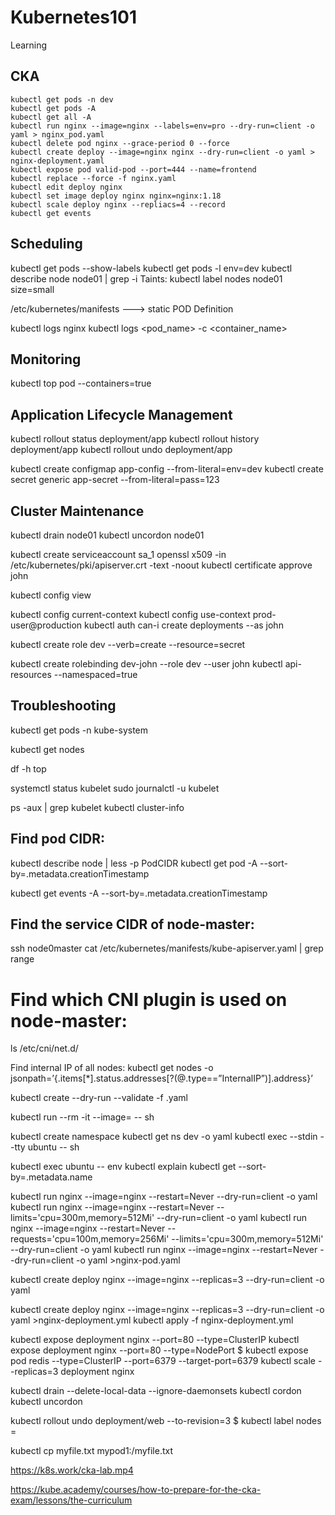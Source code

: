 # Kubernetes101
Learning

## CKA

```
kubectl get pods -n dev
kubectl get pods -A
kubectl get all -A
kubectl run nginx --image=nginx --labels=env=pro --dry-run=client -o yaml > nginx_pod.yaml
kubectl delete pod nginx --grace-period 0 --force
kubectl create deploy --image=nginx nginx --dry-run=client -o yaml > nginx-deployment.yaml
kubectl expose pod valid-pod --port=444 --name=frontend
kubectl replace --force -f nginx.yaml
kubectl edit deploy nginx
kubectl set image deploy nginx nginx=nginx:1.18
kubectl scale deploy nginx --repliacs=4 --record
kubectl get events

```

## Scheduling
kubectl get pods --show-labels
kubectl get pods -l env=dev
kubectl describe node node01 | grep -i Taints:
kubectl label nodes node01 size=small

/etc/kubernetes/manifests ---> static POD Definition

kubectl logs nginx
kubectl logs <pod_name> -c <container_name>

## Monitoring

kubectl top pod --containers=true

## Application Lifecycle Management

kubectl rollout status deployment/app
kubectl rollout history deployment/app
kubectl rollout undo deployment/app

kubectl create configmap app-config --from-literal=env=dev
kubectl create secret generic app-secret --from-literal=pass=123

## Cluster Maintenance

kubectl drain node01
kubectl uncordon node01


kubectl create serviceaccount sa_1
openssl x509 -in /etc/kubernetes/pki/apiserver.crt -text -noout
kubectl certificate approve john

kubectl config view

kubectl config current-context
kubectl config use-context prod-user@production
kubectl auth can-i create deployments --as john

kubectl create role dev --verb=create --resource=secret

kubectl create rolebinding dev-john --role dev --user john
kubectl api-resources --namespaced=true


## Troubleshooting

kubectl get pods -n kube-system

kubectl get nodes

df -h
top

systemctl status kubelet
sudo journalctl -u kubelet

ps -aux | grep kubelet
kubectl cluster-info

## Find pod CIDR:
kubectl describe node | less -p PodCIDR
kubectl get pod -A --sort-by=.metadata.creationTimestamp

kubectl get events -A --sort-by=.metadata.creationTimestamp

## Find the service CIDR of node-master:
ssh node0master
cat /etc/kubernetes/manifests/kube-apiserver.yaml | grep range

# Find which CNI plugin is used on node-master:
ls /etc/cni/net.d/

Find internal IP of all nodes:
kubectl get nodes -o jsonpath=’{.items[*].status.addresses[?(@.type==”InternalIP”)].address}’

kubectl create --dry-run --validate -f <file>.yaml

kubectl run --rm -it --image=<image> <podname> -- sh

kubectl create namespace <namespace-name>
kubectl get ns dev -o yaml
kubectl exec --stdin --tty ubuntu -- sh

kubectl exec ubuntu -- env
kubectl explain <resource>
kubectl get <resource> --sort-by=.metadata.name

kubectl run nginx --image=nginx --restart=Never --dry-run=client -o yaml
kubectl run nginx --image=nginx --restart=Never --limits='cpu=300m,memory=512Mi' --dry-run=client -o yaml
kubectl run nginx --image=nginx --restart=Never --requests='cpu=100m,memory=256Mi' --limits='cpu=300m,memory=512Mi' --dry-run=client -o yaml
kubectl run nginx --image=nginx --restart=Never --dry-run=client -o yaml >nginx-pod.yaml

kubectl create deploy nginx --image=nginx  --replicas=3 --dry-run=client -o yaml

kubectl create deploy nginx --image=nginx  --replicas=3 --dry-run=client -o yaml >nginx-deployment.yml
kubectl apply -f nginx-deployment.yml

kubectl expose deployment nginx --port=80 --type=ClusterIP
kubectl expose deployment nginx --port=80 --type=NodePort
$ kubectl expose pod redis  --type=ClusterIP --port=6379 --target-port=6379
kubectl scale --replicas=3 deployment nginx

kubectl drain  <node-name> --delete-local-data --ignore-daemonsets
kubectl cordon <node-name>
kubectl uncordon <node-name>

kubectl rollout undo deployment/web --to-revision=3
$ kubectl label nodes <node-name> <label-key>=<label-value>

kubectl cp myfile.txt mypod1:/myfile.txt


https://k8s.work/cka-lab.mp4

https://kube.academy/courses/how-to-prepare-for-the-cka-exam/lessons/the-curriculum




